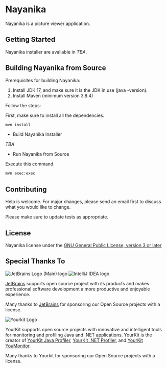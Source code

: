 # Nayanika

Nayanika is a picture viewer application.

## Getting Started

Nayanika installer are available in _TBA_.

## Building Nayanika from Source

Prerequisites for building Nayanika:

1. Install JDK 17, and make sure it is the JDK in use (java -version).
2. Install Maven (minimum version 3.8.4)

Follow the steps:

First, make sure to install all the dependencies.

```bash
mvn install
```

- Build Nayanika Installer

_TBA_

- Run Nayanika from Source

Execute this command.

```bash
mvn exec:exec
```

## Contributing

Help is welcome.
For major changes, please send an email first to discuss what you would like to change.

Please make sure to update tests as appropriate.

## License

Nayanika license under the [GNU General Public License, version 3 or later](COPYING)

## Special Thanks To

![JetBrains Logo (Main) logo](https://resources.jetbrains.com/storage/products/company/brand/logos/jb_beam.svg)
![IntelliJ IDEA logo](https://resources.jetbrains.com/storage/products/company/brand/logos/IntelliJ_IDEA_icon.svg)

[JetBrains](https://jb.gg/OpenSource) supports open source project with its products and makes professional
software development a more productive and enjoyable experience.

Many thanks to [JetBrains](https://jb.gg/OpenSource) for sponsoring our Open Source projects with a license.

![Yourkit Logo](https://www.yourkit.com/images/yklogo.png)

YourKit supports open source projects with innovative and intelligent tools for monitoring and profiling Java and .NET applications.
YourKit is the creator of [YourKit Java Profiler](https://www.yourkit.com/java/profiler/),
[YourKit .NET Profiler](https://www.yourkit.com/.net/profiler/),
and [YourKit YouMonitor](https://www.yourkit.com/youmonitor/).

Many thanks to Yourkit for sponsoring our Open Source projects with a license.
